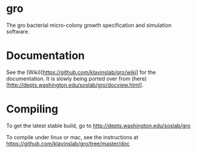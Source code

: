 gro
===

The gro bacterial micro-colony growth specification and simulation software.

Documentation
===

See the (Wiki)[https://github.com/klavinslab/gro/wiki] for the documentation. It is slowly being ported over from (here)[http://depts.washington.edu/soslab/gro/docview.html]. 

Compiling
===

To get the latest stable build, go to http://depts.washington.edu/soslab/gro 

To compile under linux or mac, see the instructions at https://github.com/klavinslab/gro/tree/master/doc
    
    
